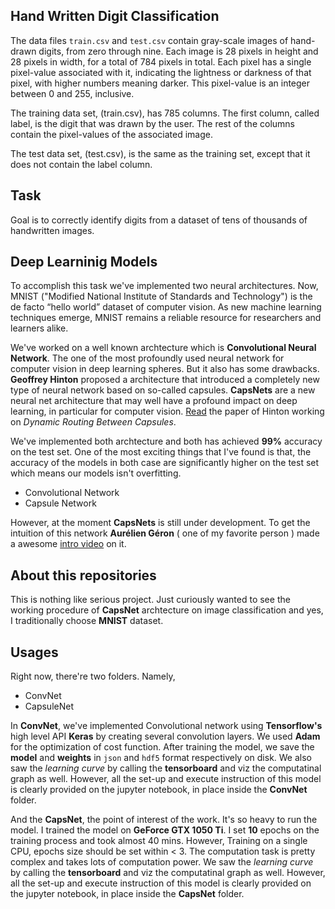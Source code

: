 ## Hand Written Digit Classification

The data files `train.csv` and `test.csv` contain gray-scale images of hand-drawn digits, from zero through nine. Each image is 28 pixels 
in height and 28 pixels in width, for a total of 784 pixels in total. Each pixel has a single pixel-value associated with it, indicating 
the lightness or darkness of that pixel, with higher numbers meaning darker. This pixel-value is an integer between 0 and 255, inclusive.

The training data set, (train.csv), has 785 columns. The first column, called label, is the digit that was drawn by the user. The rest of
the columns contain the pixel-values of the associated image.

The test data set, (test.csv), is the same as the training set, except that it does not contain the label column.

## Task<br>
Goal is to correctly identify digits from a dataset of tens of thousands of handwritten images. 

## Deep Learninig Models<br>
To accomplish this task we've implemented two neural architectures. Now, MNIST ("Modified National Institute of Standards and Technology") is the de facto “hello world” dataset of computer vision. As new machine learning techniques emerge, MNIST remains a reliable resource for researchers and learners alike. 

We've worked on a well known archtecture which is **Convolutional Neural Network**. The one of the most profoundly used neural network for computer vision in deep learning spheres. But it also has some drawbacks. **Geoffrey Hinton** proposed a architecture that introduced a completely new type of neural network based on so-called capsules. **CapsNets** are a new neural net architecture that may well have a profound impact on deep learning, in particular for computer vision. [Read](https://arxiv.org/abs/1710.09829) the paper of Hinton working on *Dynamic Routing Between Capsules*.

We've implemented both archtecture and both has achieved **99%** accuracy on the test set. One of the most exciting things that I've found is that, the accuracy of the models in both case are significantly higher on the test set which means our models isn't overfitting. 

- Convolutional Network
- Capsule Network

However, at the moment **CapsNets** is still under development. To get the intuition of this network **Aurélien Géron** ( one of my favorite person ) made a awesome [intro video](https://www.youtube.com/watch?v=pPN8d0E3900) on it.

## About this repositories<br>
This is nothing like serious project. Just curiously wanted to see the working procedure of **CapsNet** archtecture on image classification and yes, I traditionally choose **MNIST** dataset.

## Usages<br>
Right now, there're two folders. Namely,

- ConvNet
- CapsuleNet

In **ConvNet**, we've implemented Convolutional network using **Tensorflow's** high level API **Keras** by creating several convolution layers. We used **Adam** for the optimization of cost function. After training the model, we save the **model** and **weights** in `json` and `hdf5` format respectively on disk. We also saw the *learning curve* by calling the **tensorboard** and viz the computatinal graph as well. However, all the set-up and execute instruction of this model is clearly provided on the jupyter notebook, in place inside the **ConvNet** folder.

And the **CapsNet**, the point of interest of the work. It's so heavy to run the model. I trained the model on **GeForce GTX 1050 Ti**. I set **10** epochs on the training process and took almost 40 mins. However, Training on a single CPU, epochs size should be set within < 3. The computation task is pretty complex and takes lots of computation power. We saw the *learning curve* by calling the **tensorboard** and viz the computatinal graph as well. However, all the set-up and execute instruction of this model is clearly provided on the jupyter notebook, in place inside the **CapsNet** folder.

